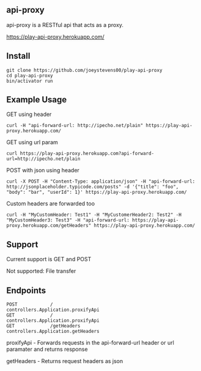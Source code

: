 ## api-proxy
api-proxy is a RESTful api that acts as a proxy.
 
https://play-api-proxy.herokuapp.com/

## Install

```
git clone https://github.com/joeystevens00/play-api-proxy
cd play-api-proxy
bin/activator run
```


## Example Usage

GET using header

` curl -H "api-forward-url: http://ipecho.net/plain" https://play-api-proxy.herokuapp.com/ `

GET using url param

` curl https://play-api-proxy.herokuapp.com?api-forward-url=http://ipecho.net/plain `

POST with json using header

` curl -X POST -H "Content-Type: application/json" -H "api-forward-url: http://jsonplaceholder.typicode.com/posts" -d '{"title": "foo", "body": "bar", "userId": 1}' https://play-api-proxy.herokuapp.com/ `

Custom headers are forwarded too

` curl -H "MyCustomHeader: Test1" -H "MyCustomerHeader2: Test2" -H "MyCustomHeader3: Test3" -H "api-forward-url: https://play-api-proxy.herokuapp.com/getHeaders" https://play-api-proxy.herokuapp.com/ `

## Support
Current support is GET and POST

Not supported: File transfer

## Endpoints
```
POST            /                     controllers.Application.proxifyApi
GET             /                     controllers.Application.proxifyApi
GET             /getHeaders             controllers.Application.getHeaders
```
proxifyApi - Forwards requests in the api-forward-url header or url paramater and returns response

getHeaders - Returns request headers as json
